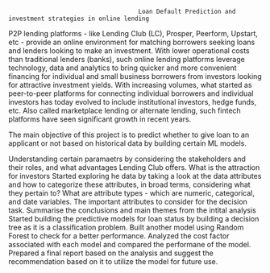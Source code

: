                                         Loan Default Prediction and investment strategies in online lending

P2P lending platforms - like Lending Club (LC), Prosper, Peerform, Upstart, etc - provide an online
environment for matching borrowers seeking loans and lenders looking to make an investment. With
lower operational costs than traditional lenders (banks), such online lending platforms leverage
technology, data and analytics to bring quicker and more convenient financing for individual and small
business borrowers from investors looking for attractive investment yields. With increasing volumes,
what started as peer-to-peer platforms for connecting individual borrowers and individual investors has
today evolved to include institutional investors, hedge funds, etc. Also called marketplace lending or
alternate lending, such fintech platforms have seen significant growth in recent years.

The main objective of this project is to predict whether to give loan to an applicant or not based on historical data by building certain ML models.

Understanding certain paramaetrs by considering the stakeholders and their roles, and what advantages Lending Club offers. What is the attraction for investors
Started exploring he data by taking a look at the data attributes and how to categorize these attributes, in broad
terms, considering what they pertain to?
What are attribute types - which are numeric, categorical, and date variables.
The important attributes to consider for the decision task.
Summarise the conclusions and main themes from the intital analysis
Started building the predictive models for loan status by building a decision tree as it is a classification problem.
Built another model using Random Forest to check for a better performance.
Analyzed the cost factor associated with each model and compared the performane of the model.
Prepared a final report based on the analysis and suggest the recommendation based on it to utilize the model for future use.
